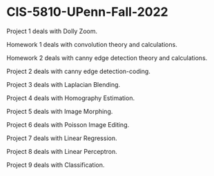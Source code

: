 # CIS-5810-UPenn-Fall-2022

Project 1 deals with Dolly Zoom.

Homework 1 deals with convolution theory and calculations.

Homework 2 deals with canny edge detection theory and calculations.

Project 2 deals with canny edge detection-coding.

Project 3 deals with Laplacian Blending.

Project 4 deals with Homography Estimation.

Project 5 deals with Image Morphing.

Project 6 deals with Poisson Image Editing.

Project 7 deals with Linear Regression.

Project 8 deals with Linear Perceptron.

Project 9 deals with Classification.

